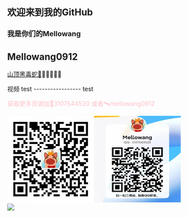 ## 欢迎来到我的GitHub 
### 我是你们的Mellowang

## Mellowang0912

[山顶黑毒蛇🐍](http://mellowang.test.upcdn.net/%E5%B1%B1%E9%A0%82%E9%BB%91%E6%AF%92%E8%9B%87.mp4)😀😀😀😀😀


视频 test  ----------------- test

<p style='color:pink'>获取更多资源加🐧3107544520 或者🛰️mellowang0912

<img src="https://github.com/Mellowang0912/110/blob/gh-pages/4dacb54539fafc2ac10b99646fba77d.jpg" width='200' height='200' ><img src="https://github.com/Mellowang0912/110/blob/gh-pages/9b5774e5b1b916f355d13ee5d1fba09.jpg" width='200' height='200' ><br/>
<img src="https://user-images.githubusercontent.com/73633146/156897512-81d1654f-8503-411c-b795-d385edb8acf4.jpg" >
